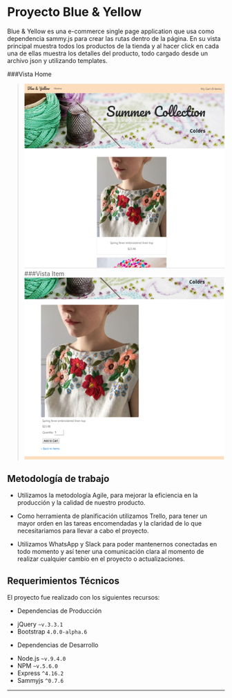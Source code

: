 # Proyecto Blue & Yellow

Blue & Yellow es una e-commerce single page application que usa como dependencia sammy.js para crear las rutas dentro de la página. En su vista principal muestra todos los productos de la tienda y al hacer click en cada una de ellas muestra los detalles del producto, todo cargado desde un archivo json y utilizando templates.

###Vista Home
>![Vista 1](assets/images/vista1.PNG)
###Vista Item
>![Vista 2](assets/images/vista2.PNG)

## Metodología de trabajo

* Utilizamos la metodología Agile, para mejorar la eficiencia en la producción y la calidad de nuestro producto.

* Como herramienta de planificación utilizamos Trello, para tener un mayor orden en las tareas encomendadas y la claridad de lo que necesitariamos para llevar a cabo el proyecto.

* Utilizamos WhatsApp y Slack para poder mantenernos conectadas en todo momento y así tener una comunicación clara al momento de realizar cualquier cambio en el proyecto o actualizaciones.

## Requerimientos Técnicos


El proyecto fue realizado con los siguientes recursos:

* Dependencias de Producción
 - jQuery `~v.3.3.1`
 - Bootstrap `4.0.0-alpha.6`

* Dependencias de Desarrollo

 - Node.js `~v.9.4.0`
 - NPM `~v.5.6.0`
 - Express `^4.16.2`
 - Sammyjs `^0.7.6`


***